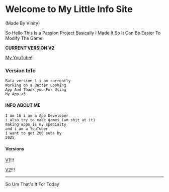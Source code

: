 # Welcome to My Little Info Site
(Made By Vinity)

So Hello This Is a Passion Project Basically I Made It So It Can Be Easier To Modify The Game

**CURRENT VERSION V2**

[My YouTube](www.youtube.com/channel/UCF35iqQ2BRqF4IYQA4Ln_0A?sub_confirmation=1)!!

### Version Info

    Bata version 1 i am currently
    Working on a Better Looking
    App And Thank you For Using
    My App <3

#### INFO ABOUT ME
    I am 16 i am a App Developer 
    i also try to make games (am shit at it)
    making apps is my specialty
    and i am a YouTuber
    i want to get 200 subs by
    2025

#### Versions
 [V1](https://drive-data-export.usercontent.google.com/download/1i6c8279hgpo1c78a01e9e5kouj1d2an/1vra0r6v68adjeui5n8bjer4m7umgpkq/1712344500000/2ad07df8-c505-4fec-9554-96912aa123ab/105027166389901128242/ADt3v-Mzahyte81DVnxPyiZQVpMLO8JRfbBpsGrVv5zr9KsNkexzsOatUFiTlvlt3MO1x2rnGTYuvMBVQT47s6Xmro5sfB0N1o88B2TGL2q4UhZU4jnELqejbCDj5vybmZKOgYvcL_atWjRChREKQbtPg-a-osQAEEk_bbw1X-QeSdTgsEN_sP1Ukav8z3qOlJP7jAHo--uN-s2la5jeHdhhqzppL6xeGgHStZRoXpgnBhuazMVmTgDeKa6t8yfQRQ2RxUNloRDqj2j2HCERyUiu7dFVa2Deir5I8mSyqOrQPf_AwGLaqNI=?j=2ad07df8-c505-4fec-9554-96912aa123ab&user=575370822047&i=0&authuser=1)!!!

 
 [V2](https://github.com/VINITYYT/AppV1/raw/main/Gorilla%20Tag%20Mod%20HubV1.exe)!!!

---

So Um That's It For Today
